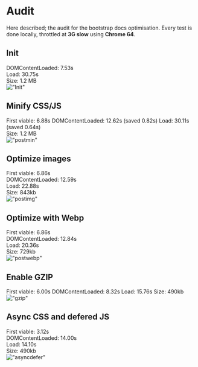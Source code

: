 # Audit
Here described; the audit for the bootstrap docs optimisation. Every test is done locally, throttled at **3G slow** using **Chrome 64**.

## Init
DOMContentLoaded: 7.53s  
Load: 30.75s  
Size: 1.2 MB  
!["Init"](/auditscreens/init.png "Init")

## Minify CSS/JS
First viable: 6.88s
DOMContentLoaded: 12.62s (saved 0.82s)
Load: 30.11s (saved 0.64s)  
Size: 1.2 MB  
!["postmin"](/auditscreens/post-min.png "postmin")

## Optimize images
First viable: 6.86s  
DOMContentLoaded: 12.59s   
Load: 22.88s  
Size: 843kb  
!["postimg"](/auditscreens/imgoptim.png "postimg")

## Optimize with Webp
First viable: 6.86s  
DOMContentLoaded: 12.84s  
Load: 20.36s  
Size: 729kb  
!["postwebp"](/auditscreens/webp.png "postwebp")

## Enable GZIP
First viable: 6.00s
DOMContentLoaded: 8.32s
Load: 15.76s
Size: 490kb
!["gzip"](/auditscreens/gzip.png "gzip")

## Async CSS and defered JS
First viable: 3.12s  
DOMContentLoaded: 14.00s  
Load: 14.10s  
Size: 490kb  
!["asyncdefer"](/auditscreens/asyncdefer.png "asyncdefer")
